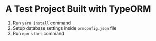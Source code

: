 # A Test Project Built with TypeORM

1. Run `yarn install` command
2. Setup database settings inside `ormconfig.json` file
3. Run `npm start` command

